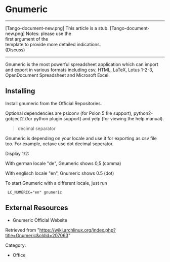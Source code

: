 Gnumeric
========

  ------------------------ ------------------------ ------------------------
  [Tango-document-new.png] This article is a stub.  [Tango-document-new.png]
                           Notes: please use the    
                           first argument of the    
                           template to provide more 
                           detailed indications.    
                           (Discuss)                
  ------------------------ ------------------------ ------------------------

Gnumeric is the most powerful spreadsheet application which can import
and export in various formats including csv, HTML, LaTeX, Lotus 1-2-3,
OpenDocument Spreadsheet and Microsoft Excel.

Installing
----------

Install gnumeric from the Official Repositories.

Optional dependencies are psiconv (for Psion 5 file support),
python2-gobject2 (for python plugin support) and yelp (for viewing the
help manual).

> decimal separator

Gnumeric is depending on your locale and use it for exporting as csv
file too. For example, octave use dot decimal seperator.

Display 1/2:

With german locale "de", Gnumeric shows 0,5 (comma)

With englisch locale "en", Gnumeric shows 0.5 (dot)

To start Gnumeric with a different locale, just run

     LC_NUMERIC="en" gnumeric

External Resources
------------------

-   Gnumeric Official Website

Retrieved from
"https://wiki.archlinux.org/index.php?title=Gnumeric&oldid=207063"

Category:

-   Office

